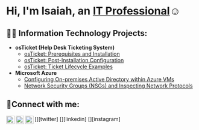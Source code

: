 
<h1>Hi, I'm Isaiah, an <a href="https://www.linkedin.com/in/isaiah-johnson-ba9314208/">IT Professional</a>☺</h1>

<h2>👨‍💻 Information Technology Projects:</h2>

- <b>osTicket (Help Desk Ticketing System)</b>
  - [osTicket: Prerequisites and Installation](https://github.com/ij0049/osticket-prereqs)
  - [osTicket: Post-Installation Configuration](https://github.com/ij0049/osticket-Post-Installation-Configuration)
  - [osTicket: Ticket Lifecycle Examples](https://github.com/ij0049/osTicket-tickets-and-lifecycle)
- <b>Microsoft Azure</b>
  - [Configuring On-premises Active Directory within Azure VMs](https://github.com/ij0049/configure-ad)
  - [Network Security Groups (NSGs) and Inspecting Network Protocols](https://github.com/ij0049/azure-network-protocols)

<h2>🤳Connect with me:</h2>

[<img align="left" alt="isaiah | Twitter" width="22px" src="https://cdn.jsdelivr.net/npm/simple-icons@v3/icons/twitter.svg" />][twitter]
[<img align="left" alt="isaiah | LinkedIn" width="22px" src="https://cdn.jsdelivr.net/npm/simple-icons@v3/icons/linkedin.svg" />][linkedin]
[<img align="left" alt="isaiah | Instagram" width="22px" src="https://cdn.jsdelivr.net/npm/simple-icons@v3/icons/instagram.svg" />][instagram]

